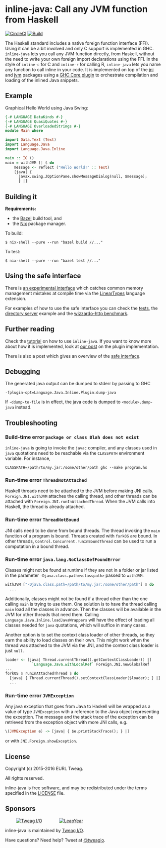 # inline-java: Call any JVM function from Haskell

[![CircleCI](https://circleci.com/gh/tweag/inline-java.svg?style=svg)](https://circleci.com/gh/tweag/inline-java)
[![Build](https://github.com/tweag/inline-java/actions/workflows/build.yml/badge.svg?branch=master)](https://github.com/tweag/inline-java/actions/workflows/build.yml)

The Haskell standard includes a native foreign function interface
(FFI). Using it can be a bit involved and only C support is
implemented in GHC. `inline-java` lets you call any JVM function
directly, from Haskell, without the need to write your own foreign
import declarations using the FFI. In the style of `inline-c` for
C and `inline-r` for calling R, `inline-java` lets you name any
function to call inline in your code. It is implemented on top of the
[jni][jni] and [jvm][jvm] packages using a [GHC Core plugin][ghc-plugins]
to orchestrate compilation and loading of the inlined Java snippets.

[jni]: jni/
[jvm]: jvm/
[ghc-plugins]: https://downloads.haskell.org/~ghc/8.0.2/docs/html/users_guide/extending_ghc.html#core-plugins-in-more-detail

## Example

Graphical Hello World using Java Swing:

```Haskell
{-# LANGUAGE DataKinds #-}
{-# LANGUAGE QuasiQuotes #-}
{-# LANGUAGE OverloadedStrings #-}
module Main where

import Data.Text (Text)
import Language.Java
import Language.Java.Inline

main :: IO ()
main = withJVM [] $ do
    message <- reflect ("Hello World!" :: Text)
    [java| {
      javax.swing.JOptionPane.showMessageDialog(null, $message);
      } |]
```

## Building it

**Requirements:**
* the [Bazel][bazel] build tool, and
* the [Nix][nix] package manager.

To build:

```
$ nix-shell --pure --run "bazel build //..."
```

To test:

```
$ nix-shell --pure --run "bazel test //..."
```

[bazel]: https://bazel.build
[nix]: http://nixos.org/nix

## Using the safe interface

There is [an experimental interface][safe-inline-java] which catches
common memory management mistakes at compile time via the
[LinearTypes][linear-types-proposal] language extension.

For examples of how to use the safe interface you can check the
[tests][tests], the [directory server][directory-server] example and the
[wizzardo-http benchmark][wizzardo-http-benchmark].

[directory-server]: examples/directory-server
[linear-types-ghc]: https://github.com/tweag/ghc/tree/linear-types#ghc-branch-with-linear-types
[linear-types-proposal]: https://github.com/tweag/ghc-proposals/blob/linear-types2/proposals/0000-linear-types.rst
[safe-inline-java]: https://github.com/tweag/inline-java/blob/master/src/linear-types/Language/Java/Inline/Safe.hs
[tests]: tests/linear-types/Language/Java/Inline/SafeSpec.hs
[wizzardo-http-benchmark]: benchmarks/wizzardo-http

## Further reading

Check the [tutorial][inline-java-tutorial] on how to use `inline-java`.
If you want to know more about how it is implemented, look at
[our post][inline-java-plugin] on the plugin implementation.

There is also a post which gives an overview of the
[safe interface][safe-interface-post].

[inline-java-tutorial]: https://www.tweag.io/posts/2017-09-15-inline-java-tutorial.html
[inline-java-plugin]: https://www.tweag.io/posts/2017-09-22-inline-java-ghc-plugin.html
[safe-interface-post]: https://www.tweag.io/blog/2020-02-06-safe-inline-java

## Debugging

The generated java output can be dumped to stderr by passing to GHC
```
-fplugin-opt=Language.Java.Inline.Plugin:dump-java
```

If `-ddump-to-file` is in effect, the java code is dumped to
`<module>.dump-java` instead.

## Troubleshooting

### Build-time error `package or class Blah does not exist`

`inline-java` is going to invoke the `javac` compiler, and any classes
used in `java` quotations need to be reachable via the `CLASSPATH`
environment variable. For instance,
```
CLASSPATH=/path/to/my.jar:/some/other/path ghc --make program.hs
```

### Run-time error `ThreadNotAttached`

Haskell threads need to be attached to the JVM before making JNI calls.
`Foreign.JNI.withJVM` attaches the calling thread, and other threads
can be attached with `Foreign.JNI.runInAttachedThread`. When the JVM
calls into Haskell, the thread is already attached.

### Run-time error `ThreadNotBound`

JNI calls need to be done from bound threads. The thread invoking the
`main` function of a program is bound. Threads created with `forkOS`
are bound. In other threads, `Control.Concurrent.runInBoundThread`
can be used to run a computation in a bound thread.

### Run-time error `java.lang.NoClassDefFoundError`

Classes might not be found at runtime if they are not in a folder or
jar listed in the parameter `-Djava.class.path=<classpath>` passed
to `withJVM`.

```Haskell
withJVM ["-Djava.class.path=/path/to/my.jar:/some/other/path"] $ do
  ...
```

Additionally, classes might not be found if a thread other than the one
calling `main` is trying to use them. One solution is to have the thread
calling `main` load all the classes in advance. Then the classes will
be available in the JVM for other threads that need them.
Calling `Language.Java.Inline.loadJavaWrappers` will have the effect of
loading all classes needed for `java` quotations, which will suffice in
many cases.

Another option is to set the context class loader of other threads,
so they earn the ability to load classes on their own. This might
work when the thread was attached to the JVM via the JNI, and
the context class loader is just `null`.

```Haskell
loader <- [java| Thread.currentThread().getContextClassLoader() |]
            `Language.Java.withLocalRef` Foreign.JNI.newGlobalRef
...
forkOS $ runInAttachedThread $ do
  [java| { Thread.currentThread().setContextClassLoader($loader); } |]
  ...
```

### Run-time error `JVMException`

Any java exception that goes from Java to Haskell will be wrapped
as a value of type `JVMException` with a reference to the Java object
representing the exception. The message and the stack trace of the
exception can be retrieved from the exception object with more JNI
calls, e.g.

```Haskell
\(JVMException e) -> [java| { $e.printStackTrace(); } |]
```
or with `JNI.Foreign.showException`.

## License

Copyright (c) 2015-2016 EURL Tweag.

All rights reserved.

inline-java is free software, and may be redistributed under the terms
specified in the [LICENSE](LICENSE) file.

## Sponsors

&nbsp;&nbsp;&nbsp;&nbsp;&nbsp;&nbsp;&nbsp;&nbsp;
[![Tweag I/O](http://i.imgur.com/0HK8X4y.png)](http://tweag.io)
&nbsp;&nbsp;&nbsp;&nbsp;&nbsp;&nbsp;&nbsp;&nbsp;&nbsp;&nbsp;&nbsp;&nbsp;
[![LeapYear](http://i.imgur.com/t9VxRHn.png)](http://leapyear.io)

inline-java is maintained by [Tweag I/O](https://www.tweag.io/).

Have questions? Need help? Tweet at
[@tweagio](http://twitter.com/tweagio).
